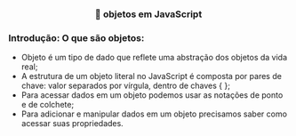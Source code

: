 <h3 align="center">🎈 objetos em JavaScript<h3>

### Introdução: O que são objetos:

- Objeto é um tipo de dado que reflete uma abstração dos objetos da vida real; <br>
- A estrutura de um objeto literal no JavaScript é composta por pares de chave: valor separados por vírgula, dentro de chaves { }; <br>
- Para acessar dados em um objeto podemos usar as notações de ponto e de colchete; <br>
- Para adicionar e manipular dados em um objeto precisamos saber como acessar suas propriedades. <br>

